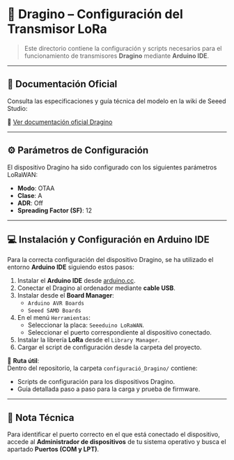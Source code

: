 # 🚀 Dragino – Configuración del Transmisor LoRa

> Este directorio contiene la configuración y scripts necesarios para el funcionamiento de transmisores **Dragino** mediante **Arduino IDE**.

---

## 🔗 Documentación Oficial

Consulta las especificaciones y guía técnica del modelo en la wiki de Seeed Studio:

🔗 [Ver documentación oficial Dragino](https://wiki.seeedstudio.com/Seeeduino_LoRAWAN/)

---

## ⚙️ Parámetros de Configuración

El dispositivo Dragino ha sido configurado con los siguientes parámetros LoRaWAN:

- **Modo**: OTAA  
- **Clase**: A  
- **ADR**: Off  
- **Spreading Factor (SF)**: 12  

---

## 💻 Instalación y Configuración en Arduino IDE

Para la correcta configuración del dispositivo Dragino, se ha utilizado el entorno **Arduino IDE** siguiendo estos pasos:

1. Instalar el **Arduino IDE** desde [arduino.cc](https://www.arduino.cc/en/software).
2. Conectar el Dragino al ordenador mediante **cable USB**.
3. Instalar desde el **Board Manager**:
   - `Arduino AVR Boards`
   - `Seeed SAMD Boards`
4. En el menú `Herramientas`:
   - Seleccionar la placa: `Seeeduino LoRaWAN`.
   - Seleccionar el puerto correspondiente al dispositivo conectado.
5. Instalar la librería **LoRa** desde el `Library Manager`.
6. Cargar el script de configuración desde la carpeta del proyecto.

📁 **Ruta útil**:  
Dentro del repositorio, la carpeta `configuració_Dragino/` contiene:

- Scripts de configuración para los dispositivos Dragino.
- Guía detallada paso a paso para la carga y prueba de firmware.

---

## 🧠 Nota Técnica

Para identificar el puerto correcto en el que está conectado el dispositivo, accede al **Administrador de dispositivos** de tu sistema operativo y busca el apartado **Puertos (COM y LPT)**.



